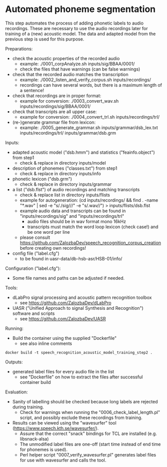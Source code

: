 # Automated phoneme segmentation

This step automates the process of adding phonetic labels to audio recordings. These are necessary to use the audio
recordings later for training of a (new) acoustic model. The data and adapted model from the previous step is used
for this purpose.

Preparations:

* check the acoustic properties of the recorded audio
    * example: ./0001_corpAnalyze.sh inputs/sig/BBAA/0001/ 
    * check the files that have warnings (can be false warnings)
* check that the recorded audio matches the transcription
    * example: ./0002_listen_and_verify_corpus.sh inputs/recordings/
    * recordings can have several words, but there is a maximum length of a sentence!
* check that recordings are in proper format:
    * example for conversion: ./0003_convert_wav.sh inputs/recordings/sig/BBAA/0001/
* check that transcripts are all upper case:
    * example for conversion: ./0004_convert_trl.sh inputs/recordings/trl/
* (re-)generate grammar file from lexicon:
    * example: ./0005_generate_grammar.sh inputs/grammar/dsb_lex.txt inputs/recordings/trl/ inputs/grammar/dsb.grm
    
Inputs:

* adapted acoustic model ("dsb.hmm") and statistics ("feainfo.object") from step1
	* check & replace in directory inputs/model
* description of phonemes ("classes.txt") from step1
    * check & replace in directory inputs/info
* phonetic lexicon ("dsb.grm")
    * check & replace in directory inputs/grammar
* a list ("dsb.flst") of audio recordings and matching transcripts
    * check & replace list in directory inputs/flists
    * example for autogeneration: (cd inputs/recordings/ && find . -name "*.wav" | sed -e "s/\.\/sig\///" -e "s/\.wav//") > inputs/flists/dsb.flst
    * example audio data and transcripts can be found in "inputs/recordings/sig" and "inputs/recordings/trl"
        * audio files should be in wav format mono 16kHz
        * transcripts must match the word loop lexicon (check case!) and be one word per line
	* please consult https://github.com/ZalozbaDev/speech_recognition_corpus_creation before creating own recordings!
* config file ("label.cfg")
    * to be found in uasr-data/db-hsb-asr/HSB-01/info/

Configuration ("label.cfg"):

* Some file names and paths can be adjusted if needed.

Tools:

* dLabPro signal processing and acoustic pattern recognition toolbox
    * see https://github.com/ZalozbaDev/dLabPro
* UASR ("Unified Approach to signal Synthesis and Recognition") software and scripts
    * see https://github.com/ZalozbaDev/UASR

Running:

* Build the container using the supplied "Dockerfile"
    * see also inline comments
    
```console
docker build -t speech_recognition_acoustic_model_training_step2 .
```

Outputs:

* generated label files for every audio file in the list 
	* see "Dockerfile" on how to extract the files after successful container build

Evaluation:

* Sanity of labelling should be checked because long labels are rejected during training.
    * Check for warnings when running the "0006_check_label_length.pl" script, and possibly exclude these recordings from training.
* Results can be viewed using the "wavesurfer" tool (https://www.speech.kth.se/wavesurfer/).
    * Assure that the correct "snack" bindings for TCL are installed (e.g. libsnack-alsa)
    * The unmodified label files are one-off (start time instead of end time for phonemes is used).
    * Perl helper script "0007_verify_wavesurfer.pl" generates label files for use with wavesurfer and calls the tool.
